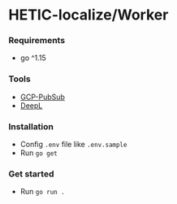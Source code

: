 # HETIC-localize/Worker

### Requirements

- go ^1.15

### Tools

- [GCP-PubSub](https://cloud.google.com/pubsub/docs/create-topic-client-libraries)
- [DeepL](https://www.deepl.com/docs-api)

### Installation

- Config `.env` file like `.env.sample`
- Run `go get`

### Get started

- Run `go run .`
